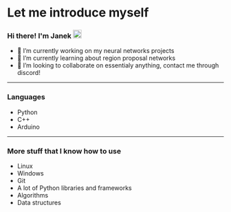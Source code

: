 <h1>Let me introduce myself</h1>
<h3>Hi there! I'm Janek <img src="https://camo.githubusercontent.com/e8e7b06ecf583bc040eb60e44eb5b8e0ecc5421320a92929ce21522dbc34c891/68747470733a2f2f6d656469612e67697068792e636f6d2f6d656469612f6876524a434c467a6361737252346961377a2f67697068792e676966" height=20> </h3> 

- 🔭 I’m currently working on my neural networks projects
- 🌱 I’m currently learning about region proposal networks
- 👯 I’m looking to collaborate on essentialy anything, contact me through discord!

<hr>

<h3>Languages</h3>

- Python
- C++
- Arduino
<hr>

<h3>More stuff that I know how to use</h3>

- Linux 
- Windows
- Git
- A lot of Python libraries and frameworks
- Algorithms 
- Data structures
